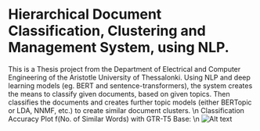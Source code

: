 # Hierarchical Document Classification, Clustering and Management System, using NLP.

This is a Thesis project from the Department of Electrical and Computer Engineering of the Aristotle University of Thessalonki. Using NLP and deep learning models (eg. BERT and sentence-transformers), the system creates the means to classify given documents, based on given topics. Then classifies the documents and creates further topic models (either BERTopic or LDA, NNMF, etc.) to create similar document clusters.
\n
Classification Accuracy Plot f(No. of Similar Words) with GTR-T5 Base: \n
![Alt text]('./assets/gtr-t5-base-accuracy-eucl.png')
